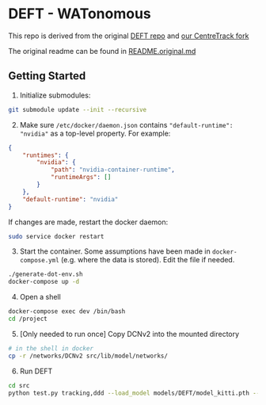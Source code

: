 # DEFT - WATonomous 

This repo is derived from the original [DEFT repo](https://github.com/xingyizhou/CenterTrack) and [our CentreTrack fork](https://github.com/WATonomous/CenterTrack)

The original readme can be found in [README.original.md](README.original.md)

## Getting Started

1. Initialize submodules:

```bash
git submodule update --init --recursive
```

2. Make sure `/etc/docker/daemon.json` contains `"default-runtime": "nvidia"` as a top-level property. For example:

```json
{
    "runtimes": {
        "nvidia": {
            "path": "nvidia-container-runtime",
            "runtimeArgs": []
        }
    },
    "default-runtime": "nvidia"
}
```

If changes are made, restart the docker daemon:

```bash
sudo service docker restart
```

3. Start the container. Some assumptions have been made in `docker-compose.yml` (e.g. where the data is stored). Edit the file if needed.

```bash
./generate-dot-env.sh
docker-compose up -d
```

4. Open a shell

```bash
docker-compose exec dev /bin/bash
cd /project
```

5. [Only needed to run once] Copy DCNv2 into the mounted directory

```bash
# in the shell in docker
cp -r /networks/DCNv2 src/lib/model/networks/
```

6. Run DEFT

```bash
cd src
python test.py tracking,ddd --load_model models/DEFT/model_kitti.pth --dataset kitti_tracking --save_video --test --test_dataset kitti_tracking
```
